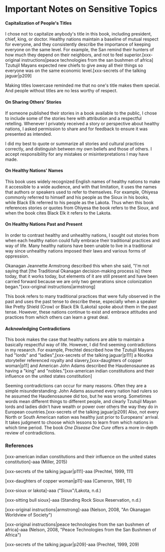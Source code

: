 # Important Notes on Sensitive Topics

#### Capitalization of People's Titles

I chose not to capitalize anybody's title in this book, including president, chief, king, or doctor. Healthy nations maintain a baseline of mutual respect for everyone, and they consistently describe the importance of keeping everyone on the same level. For example, the San remind their hunters of how much they depend on their neighbors, and not to feel superior.[xxx-original instructions|peace technologies from the san bushmen of africa] Tzutujil Mayans expected new chiefs to give away all their things so everyone was on the same economic level.[xxx-secrets of the talking jaguar|p209]

Making titles lowercase reminded me that no one's title makes them special. And people without titles are no less worthy of respect.

#### On Sharing Others' Stories

If someone published their stories in a book available to the public, I chose to include some of the stories here with attribution and a respectful retelling. Whenever I privately received a story or perspective about healthy nations, I asked permission to share and for feedback to ensure it was presented as intended.

I did my best to quote or summarize all stories and cultural practices correctly, and distinguish between my own beliefs and those of others. I accept responsibility for any mistakes or misinterpretations I may have made.

#### On Healthy Nations' Names

This book uses widely recognized English names of healthy nations to make it accessible to a wide audience, and with that limitation, it uses the names that authors or speakers used to refer to themselves. For example, Ohiyesa commonly referred to himself and his people as the Sioux in his books, while Black Elk referred to his people as the Lakota. Thus when this book references stories or quotes from Ohiyesa the book refers to the Sioux, and when the book cites Black Elk it refers to the Lakota.

#### On Healthy Nations Past and Present

In order to contrast healthy and unhealthy nations, I sought out stories from when each healthy nation could fully embrace their traditional practices and way of life. Many healthy nations have been unable to live in a traditional way since unhealthy nations imposed their laws and various forms of oppression.

Okanagan Jeannette Armstrong described this when she said, "I'm not saying that [the Traditional Okanagan decision-making process is] there today, that it works today, but elements of it are still present and have been carried forward because we are only two generations since colonization began."[xxx-original instructions|armstrong]

This book refers to many traditional practices that were fully observed in the past and uses the past tense to describe these, especially when a speaker like Pretty Shield (Crow) or Black Elk (Lakota) spoke about them in the past tense. However, these nations continue to exist and embrace attitudes and practices from which others can learn a great deal.

#### Acknowledging Contradictions

This book makes the case that healthy nations are able to maintain a basically respectful way of life. However, I did find seeming contradictions in my research. For example, Prechtel described how the Tzutujil Mayans had "lords" and "ladies",[xxx-secrets of the talking jaguar|p111] a Nootka storyteller referenced royalty and slavery,[xxx-daughters of copper woman|p11] and American John Adams described the Haudenosaunee as having a "king" and "nobles."[xxx-american indian constitutions and their influence on the united states constitution]

Seeming contradictions can occur for many reasons. Often they are a simple misunderstanding: John Adams assumed every nation had rulers so he assumed the Haudenosaunee did too, but he was wrong. Sometimes words mean different things to different people, and clearly Tzutujil Mayan lords and ladies didn't have wealth or power over others the way they do in European countries.[xxx-secrets of the talking jaguar|p209] Also, not every North or South American nation was healthy just prior to Europeans' arrival. It takes judgment to choose which lessons to learn from which nations in which time period. The book _One Disease One Cure_ offers a more in-depth review of contradictions.

### References

[xxx-american indian constitutions and their influence on the united states constitution]-aaa (Miller, 2015)

[xxx-secrets of the talking jaguar|p111]-aaa (Prechtel, 1999, 111)

[xxx-daughters of copper woman|p11]-aaa (Cameron, 1981, 11)

[xxx-sioux or lakota]-aaa ("Sioux"/Lakota, n.d.)

[xxx-sitting bull sioux]-aaa (Standing Rock Sioux Reservation, n.d.)

[xxx-original instructions|armstrong]-aaa (Nelson, 2008, "An Okanagan Worldview of Society")

[xxx-original instructions|peace technologies from the san bushmen of africa]-aaa (Nelson, 2008, "Peace Technologies from the San Bushmen of Africa")

[xxx-secrets of the talking jaguar|p209]-aaa (Prechtel, 1999, 209)